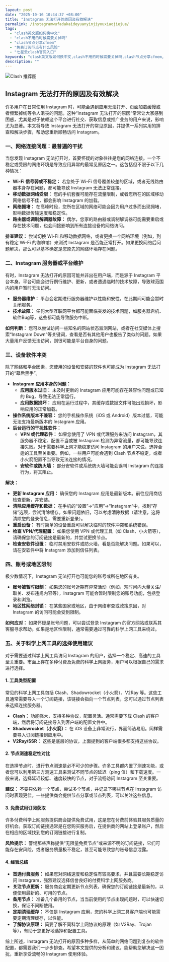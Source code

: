 ```yaml
---
layout: post
date: "2025-10-16 10:44:37 +08:00"
title: "Instagram 无法打开的原因及有效解决"
permalink: /instagramwufadakaideyuanyinjiyouxiaojiejue/
tags:
  - "clash英文版如何换中文"
  - "clash不用的时候需要关掉吗"
  - "clash节点分享cfmem"
  - "免费订阅节点有什么风险"
  - "七星云clash官网入口"
keywords: "clash英文版如何换中文,clash不用的时候需要关掉吗,clash节点分享cfmem,免费订阅节点有什么风险,七星云clash官网入口"
description: ""
---
```


![Clash 推荐图](https://clashjd.github.io/assets/img/付费小火箭机场推荐.png)

## Instagram 无法打开的原因及有效解决


<p>许多用户在日常使用 Instagram 时，可能会遇到应用无法打开、页面加载缓慢或者频繁掉线等令人沮丧的问题。这种“Instagram 无法打开的原因”常常让大家感到困惑，尤其是对于依赖这个平台进行社交、获取信息或推广业务的用户来说，影响尤为显著。本文将导致 Instagram 无法打开的常见原因，并提供一系列实用的排查和解决步骤，帮助您重新顺畅访问 Instagram。</p>

<h3>一、网络连接问题：最普遍的干扰</h3>

<p>当您发现 Instagram 无法打开时，首要怀疑的对象往往是您的网络连接。一个不稳定或受限的网络环境是导致应用异常的最常见原因之一。这包括但不限于以下几种情况：</p>

<ul>
    <li><strong>Wi-Fi 信号弱或不稳定：</strong> 若您处于 Wi-Fi 信号覆盖较差的区域，或者无线路由器本身存在问题，都可能导致 Instagram 无法正常连接。</li>
    <li><strong>移动数据网络受限：</strong> 您的手机套餐可能存在流量限制，或者您所在的区域移动网络信号不佳，都会影响 Instagram 的加载。</li>
    <li><strong>网络拥堵：</strong> 在高峰时段，您所在区域的网络可能会因为用户过多而出现拥堵，影响数据传输速度和稳定性。</li>
    <li><strong>路由器或调制解调器故障：</strong> 偶尔，您家的路由器或调制解调器可能需要重启或存在技术问题，也会间接影响到所有连接设备的网络访问。</li>
</ul>

<p><strong>排查建议：</strong> 尝试切换 Wi-Fi 和移动数据网络，或者更换一个网络环境（例如，到有稳定 Wi-Fi 的咖啡馆）来测试 Instagram 是否能正常打开。如果更换网络后问题解决，那么可以基本确定是您原先的网络环境存在问题。</p>

<h3>二、Instagram 服务器或平台维护</h3>

<p>有时，Instagram 无法打开的原因可能并非出在用户端，而是源于 Instagram 平台本身。平台可能会进行例行维护、更新，或者遭遇临时的技术故障，导致球范围内的用户暂时无法访问。</p>

<ul>
    <li><strong>服务器维护：</strong> 平台会定期进行服务器维护以性能和安性，在此期间可能会暂时关闭服务。</li>
    <li><strong>技术故障：</strong> 任何大型互联网平台都可能面临突发的技术问题，如服务器宕机、软件Bug等，这些都可能导致服务中断。</li>
</ul>

<p><strong>如何判断：</strong> 您可以尝试访问一些知名的网站状态监测网站，或者在社交媒体上搜索“Instagram Down”等关键词，查看是否有其他用户也报告了类似的问题。如果大量用户反馈无法访问，则很可能是平台自身的问题。</p>

<h3>三、设备软件冲突</h3>

<p>除了网络和平台因素，您使用的设备和安装的软件也可能成为 Instagram 无法打开的“幕后黑手”。</p>

<ul>
    <li><strong>Instagram 应用本身的问题：</strong>
        <ul>
            <li><strong>应用版本过旧：</strong> 未及时更新的 Instagram 应用可能存在兼容性问题或已知的 Bug，导致无法正常运行。</li>
            <li><strong>应用数据损坏：</strong> 应用在运行过程中，其缓存或数据文件可能出现损坏，影响应用的正常加载。</li>
        </ul>
    </li>
    <li><strong>操作系统版本不兼容：</strong> 您的手机操作系统（iOS 或 Android）版本过低，可能无法支持最新版本的 Instagram 应用。</li>
    <li><strong>后台运行的干扰性软件：</strong>
        <ul>
            <li><strong>VPN 或代理软件：</strong> 如果您使用了 VPN 或代理服务来访问 Instagram，其服务器不稳定、配置不当或被 Instagram 检测为异常流量，都可能导致连接失败。对于需要科学上网才能稳定访问 Instagram 的用户来说，选择合适的工具至关重要。例如，一些用户可能会遇到 Clash 节点不稳定，或者小火箭配置不当导致无法连接的情况。</li>
            <li><strong>安软件或防火墙：</strong> 部分安软件或系统防火墙可能会误判 Instagram 的连接行为，将其阻止。</li>
        </ul>
    </li>
</ul>

<p><strong>解决：</strong></p>

<ul>
    <li><strong>更新 Instagram 应用：</strong> 确保您的 Instagram 应用是最新版本。前往应用商店检查更新，并安装。</li>
    <li><strong>清除应用缓存和数据：</strong> 在手机的“设置”->“应用”->“Instagram”中，找到“存储”选项，尝试清除缓存。如果问题依旧，可以考虑清除数据（请注意，这将清除您的登录信息，需要重新登录）。</li>
    <li><strong>重启设备：</strong> 有时简单的设备重启可以解决临时的软件冲突和系统错误。</li>
    <li><strong>检查 VPN/代理配置：</strong> 如果您使用 VPN 或代理工具（如 Clash、小火箭等），请确保您的订阅链接是最新的，并尝试更换节点。</li>
    <li><strong>检查安软件设置：</strong> 临时禁用安软件或防火墙，看是否能解决问题。如果可以，请在安软件中将 Instagram 添加到信任列表。</li>
</ul>

<h3>四、账号或地区限制</h3>

<p>极少数情况下，Instagram 无法打开也可能您的账号或所在地区有关。</p>

<ul>
    <li><strong>账号被暂时限制：</strong> 如果您的账号近期有异常活动（例如，短时间内大量关注/取关、发布违规内容等），Instagram 可能会暂时限制您的账号功能，包括登录和浏览。</li>
    <li><strong>地区性网络封锁：</strong> 在某些国家或地区，由于网络审查或政策原因，对 Instagram 的访问可能会受到限制。</li>
</ul>

<p><strong>如何应对：</strong> 如果怀疑是账号问题，可以尝试登录 Instagram 的官方网站或联系其客服寻求帮助。如果是地区性限制，通常需要通过可靠的科学上网工具来绕过。</p>

<h3>五、关于科学上网工具的选择使用建议</h3>

<p>对于需要通过科学上网工具访问 Instagram 的用户，选择一个稳定、高速的工具至关重要。市面上存在多种付费及免费的科学上网服务，用户可以根据自己的需求进行选择。</p>

<h4>1. 工具类型配置</h4>

<p>常见的科学上网工具包括 Clash、Shadowrocket（小火箭）、V2Ray 等。这些工具通常需要导入一个订阅链接，该链接会指向一个节点列表，您可以通过节点列表来选择连接服务器。</p>

<ul>
    <li><strong>Clash：</strong> 功能强大，支持多种协议，配置灵活。通常需要下载 Clash 的客户端，然后将订阅链接导入到客户端的配置文件中。</li>
    <li><strong>Shadowrocket（小火箭）：</strong> 在 iOS 设备上非常流行，界面简洁易用。同样需要导入订阅链接到应用中。</li>
    <li><strong>V2Ray/SSR：</strong> 这些是底层的协议，上面提到的客户端很多都支持这些协议。</li>
</ul>

<h4>2. 节点测速稳定性对比</h4>

<p>在选择节点时，进行节点测速是必不可少的步骤。许多工具都内置了测速功能，或者您可以利用第三方测速工具来测试不同节点的延迟（ping 值）和下载速度。一般来说，选择延迟较低、速度较快的节点，对于流畅访问 Instagram 至关重要。</p>

<p><strong>建议：</strong> 不要只依赖一个节点，尝试多个节点，并记录下哪些节点在 Instagram 访问时表现更佳。一些提供商会提供节点分享或节点列表，可以关注这些信息。</p>

<h4>3. 免费试用订阅获取</h4>

<p>许多付费科学上网服务提供商会提供免费试用，这是您在付费前体验其服务质量的好机会。获取订阅链接通常是在您购买服务后，在提供商的网站上登录账户，然后在相应的区域找到您的订阅链接进行复制。</p>

<p><strong>风险提示：</strong> 警惕那些声称提供“无限量免费节点”或来源不明的订阅链接，它们可能存在安风险，或者服务质量极不稳定，甚至可能导致您的账号信息泄露。</p>

<h4>4. 经验总结</h4>

<ul>
    <li><strong>首选付费服务：</strong> 如果您对网络速度和稳定性有较高要求，并且需要长期稳定访问 Instagram，强烈建议选择信誉良好的付费科学上网服务商。</li>
    <li><strong>关注节点更新：</strong> 服务商会定期更新节点列表，确保您的订阅链接是最新的，以便使用最新的、可用的节点。</li>
    <li><strong>备用节点：</strong> 准备几个备用的节点，当当前使用的节点出现问题时，可以快速切换，保证不间断使用。</li>
    <li><strong>定期清理缓存：</strong> 不仅是 Instagram 应用，您的科学上网工具客户端也可能需要定期清理缓存，以性能。</li>
    <li><strong>了解协议原理：</strong> 简要了解不同科学上网协议的原理（如 V2Ray、Trojan 等），有助于您更好地选择和配置工具。</li>
</ul>

<p>综上所述，Instagram 无法打开的原因多种多样，从简单的网络问题到复杂的软件配置，都需要我们一步步排查。希望本文提供的分析和建议，能帮助您解决这一困扰，重新享受流畅的 Instagram 使用体验。</p>